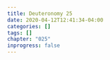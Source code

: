 ```yaml
---
title: Deuteronomy 25
date: 2020-04-12T12:41:34-04:00
categories: []
tags: []
chapter: "025"
inprogress: false
---
```


